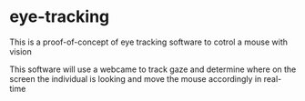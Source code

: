 # eye-tracking

This is a proof-of-concept of eye tracking software to cotrol a mouse with vision

This software will use a webcame to track gaze and determine where on the screen the individual is looking and move the mouse accordingly in real-time

